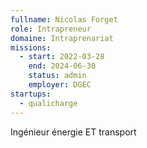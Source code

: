 ```yaml
---
fullname: Nicolas Forget
role: Intrapreneur
domaine: Intraprenariat
missions:
  - start: 2022-03-28
    end: 2024-06-30
    status: admin
    employer: DGEC
startups:
  - qualicharge
---
```

Ingénieur énergie ET transport

